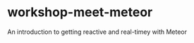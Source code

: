 workshop-meet-meteor
====================

An introduction to getting reactive and real-timey with Meteor
